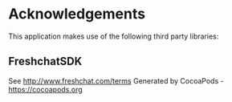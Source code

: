 # Acknowledgements
This application makes use of the following third party libraries:

## FreshchatSDK

See http://www.freshchat.com/terms
Generated by CocoaPods - https://cocoapods.org
